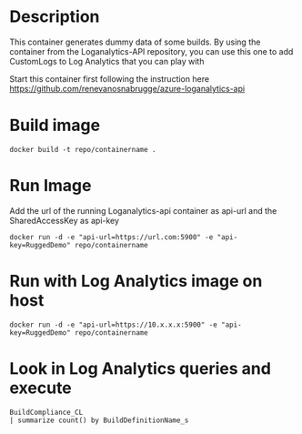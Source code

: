 # Description
This container generates dummy data of some builds. By using the container from the Loganalytics-API repository, you can use this one to add CustomLogs to Log Analytics that you can play with

Start this container first following the instruction here
https://github.com/renevanosnabrugge/azure-loganalytics-api


# Build image
```
docker build -t repo/containername .
```

# Run Image
Add the url of the running Loganalytics-api container as api-url and the SharedAccessKey as api-key

```
docker run -d -e "api-url=https://url.com:5900" -e "api-key=RuggedDemo" repo/containername
```

# Run with Log Analytics image on host 

```
docker run -d -e "api-url=https://10.x.x.x:5900" -e "api-key=RuggedDemo" repo/containername
```

# Look in Log Analytics queries and execute

```
BuildCompliance_CL
| summarize count() by BuildDefinitionName_s
```
